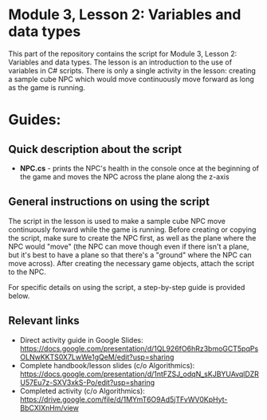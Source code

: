 # Module 3, Lesson 2: Variables and data types

This part of the repository contains the script for Module 3, Lesson 2: Variables and data types. The lesson is an introduction to the use of variables in C# scripts. There is only a single activity in the lesson: creating a sample cube NPC which would move continuously move forward as long as the game is running.

# Guides:

## Quick description about the script

* <b>NPC.cs</b> - prints the NPC's health in the console once at the beginning of the game and moves the NPC across the plane along the z-axis

## General instructions on using the script

The script in the lesson is used to make a sample cube NPC move continuously forward while the game is running. Before creating or copying the script, make sure to create the NPC first, as well as the plane where the NPC would "move" (the NPC can move though even if there isn't a plane, but it's best to have a plane so that there's a "ground" where the NPC can move across). After creating the necessary game objects, attach the script to the NPC.

For specific details on using the script, a step-by-step guide is provided below.

## Relevant links

* Direct activity guide in Google Slides: https://docs.google.com/presentation/d/1QL926fO6hRz3bmoGCT5pqPsOLNwKKTS0X7LwWe1gQeM/edit?usp=sharing
* Complete handbook/lesson slides (c/o Algorithmics): https://docs.google.com/presentation/d/1ntFZSJ_odqN_sKJBYUAvqlDZRU57Eu7z-SXV3xkS-Po/edit?usp=sharing
* Completed activity (c/o Algorithmics): https://drive.google.com/file/d/1MYmT6O9Ad5jTFvWV0KpHyt-BbCXIXnHm/view

